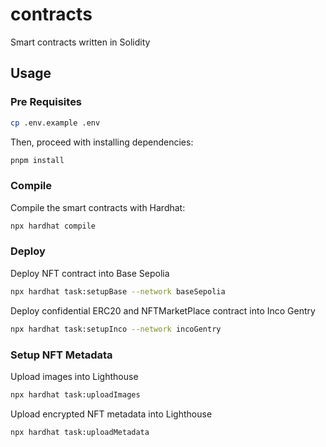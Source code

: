 # contracts

Smart contracts written in Solidity

## Usage

### Pre Requisites

```sh
cp .env.example .env
```

Then, proceed with installing dependencies:

```sh
pnpm install
```

### Compile

Compile the smart contracts with Hardhat:

```sh
npx hardhat compile
```

### Deploy

Deploy NFT contract into Base Sepolia

```sh
npx hardhat task:setupBase --network baseSepolia
```

Deploy confidential ERC20 and NFTMarketPlace contract into Inco Gentry

```sh
npx hardhat task:setupInco --network incoGentry
```

### Setup NFT Metadata

Upload images into Lighthouse

```sh
npx hardhat task:uploadImages
```

Upload encrypted NFT metadata into Lighthouse

```sh
npx hardhat task:uploadMetadata
```